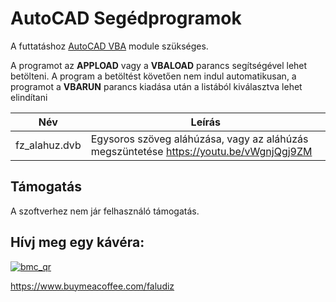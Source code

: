 # AutoCAD Segédprogramok

A futtatáshoz [AutoCAD VBA](https://www.autodesk.com/support/technical/article/caas/tsarticles/ts/3kxk0RyvfWTfSfAIrcmsLQ.html) module szükséges.

A programot az **APPLOAD** vagy a **VBALOAD** parancs segítségével lehet betölteni. A program a betöltést követően nem indul automatikusan, a programot a **VBARUN** parancs kiadása után a listából kiválasztva lehet elindítani

| Név | Leírás |
| --- | --- |
| fz_alahuz.dvb | Egysoros szöveg aláhúzása, vagy az aláhúzás megszüntetése https://youtu.be/vWgnjQgj9ZM |

## Támogatás

A szoftverhez nem jár felhasználó támogatás.

## Hívj meg egy kávéra:

[![bmc_qr](https://user-images.githubusercontent.com/89804084/208740036-e8d7cd50-1aed-4ae8-a36c-f4d221958299.png)](https://www.buymeacoffee.com/faludiz)

https://www.buymeacoffee.com/faludiz
